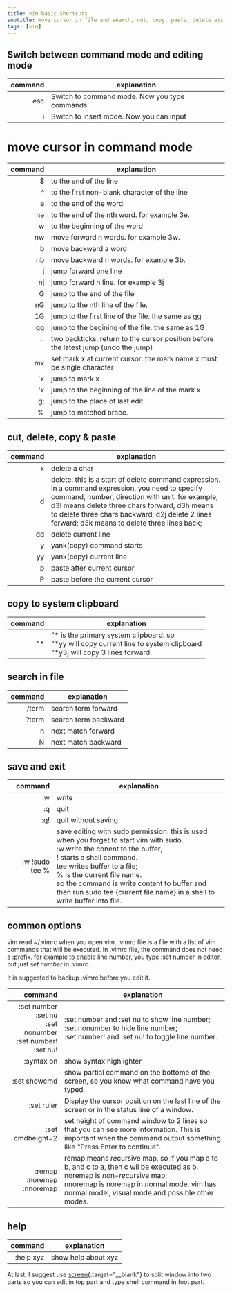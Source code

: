 ```yaml
---
title: vim basic shortcuts
subtitle: move cursor in file and search, cut, copy, paste, delete etc
tags: [vim]
---
```


## Switch between command mode and editing mode

| command | explanation |
| ------: | ------ |
| esc| Switch to command mode. Now you type commands |
| i  | Switch to insert mode. Now you can input |

# move cursor in command mode

| command | explanation |
| ------: | ------ |
|  $ | to the end of the line|
|  ^ | to the first non-blank character of the line |
|  e | to the end of the word. |
| ne | to the end of the nth word. for example 3e. |
|  w | to the beginning of the word |
| nw | move forward n words. for example 3w. |
|  b | move backward a word |
| nb | move backward n words. for example 3b. |
|  j | jump forward one line  |
| nj | jump forward n line. for example 3j  |
|  G | jump to the end of the file  |
| nG | jump to the nth line of the file.|
| 1G | jump to the first line of the file. the same as gg  |
| gg | jump to the begining of the file. the same as 1G  |
| `` | two backticks, return to the cursor position before the latest jump (undo the jump) |
| mx | set mark x at current cursor. the mark name x must be single character |
| `x | jump to mark x |
| 'x | jump to the beginning of the line of the mark x |
| g; | jump to the place of last edit |
|  % | jump to matched brace. |

## cut, delete, copy & paste

| command | explanation |
| ------: | ------ |
| x |delete a char|
| d |delete. this is a start of delete command expression. in a command expression, you need to specify command, number, direction with unit. for example,  d3l means delete three chars forward; d3h means to delete three chars backward;  d2j delete 2 lines forward; d3k means to delete three lines back;|
| dd |delete current line|
| y | yank(copy) command starts|
| yy| yank(copy) current line|
| p | paste after current cursor|
| P | paste before the current cursor|

## copy to system clipboard

| command | explanation |
| ------: | ------ |
|"*|"* is the primary system clipboard. so <br/>"*yy will copy current line to system clipboard <br/> "*y3j will copy 3 lines forward.|


## search in file

| command | explanation |
| ------: | ------ |
| /term| search term forward |
| ?term| search term backward|
| n| next match forward |
|N | next match backward|

## save and exit

| command | explanation |
| ------: | ------ |
|  :w| write |
|  :q| quit |
| :q!| quit without saving |
|:w !sudo tee %| save editing with sudo permission. this is used when you forget to start vim with sudo. </br>:w write the conent to the buffer, </br>! starts a shell command. </br>tee writes buffer to a file; </br>% is the current file name. </br>so the command is  write content to buffer and then run sudo tee {current file name} in a shell to write buffer into file.|

## common options
vim read ~/.vimrc when you open vim. .vimrc file is a file with a list of vim commands that will be executed. In .vimrc file, the command does not need a :prefix. for example to enable line number, you type :set number in editor, but just *set number* in .vimrc. 

It is suggested to backup .vimrc before you edit it. 

| command | explanation |
| ------: | ------ |
|:set number <br/> :set nu <br/>:set nonumber<br/>:set number!<br/>:set nu!|:set number and :set nu to show line number; <br/>:set nonumber to hide line number;<br/>:set number! and :set nu! to toggle line number.|
|:syntax on|show syntax highlighter|
|:set showcmd| show partial command on the bottome of the screen, so you know what command have you typed.|
|:set ruler|Display the cursor position on the last line of the screen or in the status line of a window.|
|:set cmdheight=2|set height of command window to 2 lines so that you can see more information. This is important when the command output something like "Press Enter to continue".|
|:remap<br/> :noremap</br>:nnoremap|remap means *re*cursive map, so if you map a to b, and c to a, then c wil be executed as b. <br/>noremap is *no*n-*re*cursive map; <br/>nnoremap is noremap in *n*ormal mode. vim has *n*ormal model, *v*isual mode and possible other modes.|

## help

| command | explanation |
| ------: | ------ |
|:help xyz| show help about xyz|

At last, I suggest use [screen](https://www.gnu.org/software/screen/){:target="__blank"} to split window into two parts so you can edit in top part and type shell command in foot part.
